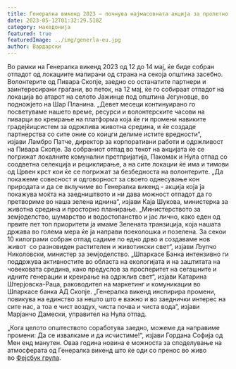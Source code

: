```yaml
---
title: Генералка викенд 2023 – почнува најмасовната акција за пролетно чистење
date: 2023-05-12T01:32:29.518Z
category: македонија
featured: true
featuredImage: ../img/generla-eu.jpg
author: Вардарски
---
```

<!--StartFragment-->

Во рамки на Генералка викенд 2023 од 12 до 14 мај, ќе биде собран отпадот од локациите мапирани од страна на секоја општина засебно. Волонтерите од Пивара Скопје, заедно со останатите партнери и заинтересирани граѓани, во петок, на 12 мај, ќе го собираат отпадот на локација во атарот на селото Јажинце под општина Јегуновце, во подножјето на Шар Планина. „Девет месеци континуирано го посветуваме нашето време, ресурси и волонтерските часови на пиварци во креирање на платформа која ќе ги промени навиките градејќицсистем за одржлива животна средина, и ќе создаде партнерства со сите оние со коицги делиме истите вредности“, изјави Ламбро Патче, директор за корпоративни работи и одржливост на Пивара Скопје. За собраниот отпад во текот на акцијата ќе се погрижат локалните комунални претпријатија, Пакомак и Нула отпад со соодветна селекција и рециклирање, а на сите локации ќе има и тимови од Црвен крст кои ќе се погрижат за безбедноста на волонтерите. „Да покажеме совесност и одговорност за своето однесување кон природата и да се вклучиме во Генералка викенд - акција која ја покажува моќта на заедништвото и ни дава можност отпадот да го претвориме во наша зелена иднина“, изјави Каја Шукова, министерка за животна средина и просторно планирање. „Министерството за земјоделство, шумарство и водостопанство и јас лично, како еден од првите пет топ приоритети ја имаме Зелената транзиција, која нашата држава во голема мера ќе ја направи поеколошка и позелена. За секои 10 килограми собран отпад садиме по едно дрво и создаваме нов живот  со разновиден растителен и животински свет“, изјави Љупчо Николовски, министер за земјоделство. „Шпаркасе Банка интензивно ги поддржува активностите во областа на екологијата и на заштитата на човековата средина, како предуслов за просперитет на сегашните и идните генерации и креирање на одржлив свет“, изјави Катарина Штерјовска-Раца, раководител на маркетинг и комуникации во Шпаркасе банка АД Скопје. „Генералка викенд инспирира промени, повикува на единство за нешто што е важно и во заеднички интерес на сите нас, а тоа е чист воздух, чиста почва и чиста вода“, изјави Марјанчо Дамески, управител на Нула отпад.

„Кога целото општеството соработува заедно, можеме да направиме промени: Да се извалкаме и да исчистиме!“, изјави Гордана Софија од Мен енд манутен. Оваа година новина е можноста за споделување на атмосферата од Генералка викенд што ќе оди со пренос во живо во [Фејсбук група](https://www.facebook.com/groups/generalka.weekend).

<!--EndFragment-->